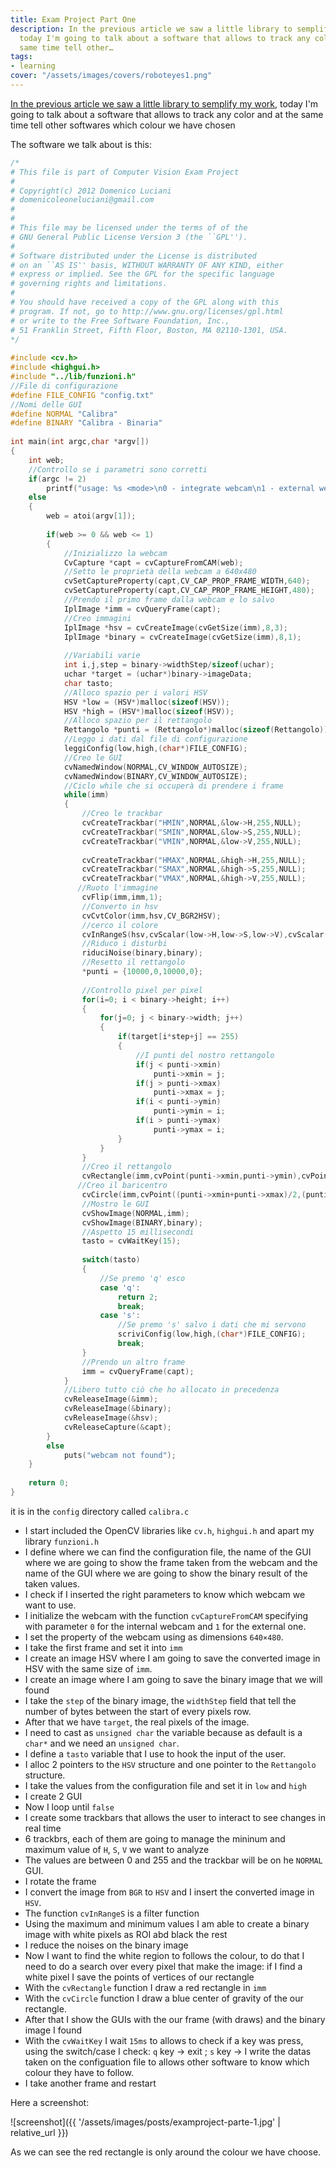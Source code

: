 ```yaml
---
title: Exam Project Part One
description: In the previous article we saw a little library to semplify my work,
  today I'm going to talk about a software that allows to track any color and at the
  same time tell other…
tags:
- learning
cover: "/assets/images/covers/roboteyes1.png"
---
```



[In the previous article we saw a little library to semplify my work](https://domenicoluciani.com/2013/02/26/exam-project-prelude.html), today I'm going to talk about a software that allows to track any color and at the same time
tell other softwares which colour we have chosen

The software we talk about is this:

```c
/*
# This file is part of Computer Vision Exam Project
#
# Copyright(c) 2012 Domenico Luciani
# domenicoleoneluciani@gmail.com
#
#
# This file may be licensed under the terms of of the
# GNU General Public License Version 3 (the ``GPL'').
#
# Software distributed under the License is distributed
# on an ``AS IS'' basis, WITHOUT WARRANTY OF ANY KIND, either
# express or implied. See the GPL for the specific language
# governing rights and limitations.
#
# You should have received a copy of the GPL along with this
# program. If not, go to http://www.gnu.org/licenses/gpl.html
# or write to the Free Software Foundation, Inc.,
# 51 Franklin Street, Fifth Floor, Boston, MA 02110-1301, USA.
*/
 
#include <cv.h>
#include <highgui.h>
#include "../lib/funzioni.h"
//File di configurazione
#define FILE_CONFIG "config.txt"
//Nomi delle GUI
#define NORMAL "Calibra"
#define BINARY "Calibra - Binaria"
 
int main(int argc,char *argv[])
{
    int web;
    //Controllo se i parametri sono corretti
    if(argc != 2)
        printf("usage: %s <mode>\n0 - integrate webcam\n1 - external webcam",argv[0]);
    else
    {
        web = atoi(argv[1]);
 
        if(web >= 0 && web <= 1)
        {
            //Inizializzo la webcam
            CvCapture *capt = cvCaptureFromCAM(web);
            //Setto le proprietà della webcam a 640x480
            cvSetCaptureProperty(capt,CV_CAP_PROP_FRAME_WIDTH,640);
            cvSetCaptureProperty(capt,CV_CAP_PROP_FRAME_HEIGHT,480);
            //Prendo il primo frame dalla webcam e lo salvo
            IplImage *imm = cvQueryFrame(capt);
            //Creo immagini
            IplImage *hsv = cvCreateImage(cvGetSize(imm),8,3);
            IplImage *binary = cvCreateImage(cvGetSize(imm),8,1);
 
            //Variabili varie
            int i,j,step = binary->widthStep/sizeof(uchar);
            uchar *target = (uchar*)binary->imageData;
            char tasto;
            //Alloco spazio per i valori HSV
            HSV *low = (HSV*)malloc(sizeof(HSV));
            HSV *high = (HSV*)malloc(sizeof(HSV));
            //Alloco spazio per il rettangolo
            Rettangolo *punti = (Rettangolo*)malloc(sizeof(Rettangolo));
            //Leggo i dati dal file di configurazione
            leggiConfig(low,high,(char*)FILE_CONFIG);
            //Creo le GUI
            cvNamedWindow(NORMAL,CV_WINDOW_AUTOSIZE);
            cvNamedWindow(BINARY,CV_WINDOW_AUTOSIZE);
            //Ciclo while che si occuperà di prendere i frame
            while(imm)
            {
                //Creo le trackbar
                cvCreateTrackbar("HMIN",NORMAL,&low->H,255,NULL);
                cvCreateTrackbar("SMIN",NORMAL,&low->S,255,NULL);
                cvCreateTrackbar("VMIN",NORMAL,&low->V,255,NULL);
 
                cvCreateTrackbar("HMAX",NORMAL,&high->H,255,NULL);
                cvCreateTrackbar("SMAX",NORMAL,&high->S,255,NULL);
                cvCreateTrackbar("VMAX",NORMAL,&high->V,255,NULL);
               //Ruoto l'immagine
                cvFlip(imm,imm,1);
                //Converto in hsv
                cvCvtColor(imm,hsv,CV_BGR2HSV);
                //cerco il colore
                cvInRangeS(hsv,cvScalar(low->H,low->S,low->V),cvScalar(high->H,high->S,high->V),binary);
                //Riduco i disturbi
                riduciNoise(binary,binary);
                //Resetto il rettangolo
                *punti = {10000,0,10000,0};
 
                //Controllo pixel per pixel
                for(i=0; i < binary->height; i++)
                {
                    for(j=0; j < binary->width; j++)
                    {
                        if(target[i*step+j] == 255)
                        {
                            //I punti del nostro rettangolo
                            if(j < punti->xmin)
                                punti->xmin = j;
                            if(j > punti->xmax)
                                punti->xmax = j;
                            if(i < punti->ymin)
                                punti->ymin = i;
                            if(i > punti->ymax)
                                punti->ymax = i;
                        }
                    }
                }
                //Creo il rettangolo
                cvRectangle(imm,cvPoint(punti->xmin,punti->ymin),cvPoint(punti->xmax,punti->ymax),CV_RGB(255,0,0),2,8,0);
               //Creo il baricentro
                cvCircle(imm,cvPoint((punti->xmin+punti->xmax)/2,(punti->ymin+punti->ymax)/2),2,CV_RGB(0,0,255),-1,CV_AA,0);
                //Mostro le GUI
                cvShowImage(NORMAL,imm);
                cvShowImage(BINARY,binary);
                //Aspetto 15 millisecondi
                tasto = cvWaitKey(15);
 
                switch(tasto)
                {
                    //Se premo 'q' esco
                    case 'q':
                        return 2;
                        break;
                    case 's':
                        //Se premo 's' salvo i dati che mi servono
                        scriviConfig(low,high,(char*)FILE_CONFIG);
                        break;
                }
                //Prendo un altro frame
                imm = cvQueryFrame(capt);
            }
            //Libero tutto ciò che ho allocato in precedenza
            cvReleaseImage(&imm);
            cvReleaseImage(&binary);
            cvReleaseImage(&hsv);
            cvReleaseCapture(&capt);
        }
        else
            puts("webcam not found");
    }
 
    return 0;
}
```

it is in the `config` directory called `calibra.c`

* I start included the OpenCV libraries like `cv.h`, `highgui.h` and apart my library `funzioni.h`
* I define where we can find the configuration file, the name of the GUI where we are going to show the frame taken from the webcam and the name of the GUI where we are going to show the binary result of the taken values.
* I check if I inserted the right parameters to know which webcam we want to use.
* I initialize the webcam with the function `cvCaptureFromCAM` specifying with parameter `0` for the internal webcam and `1` for the external one.
* I set the property of the webcam using as dimensions `640×480`.
* I take the first frame and set it into `imm`
* I create an image HSV where I am going to save the converted image in HSV with the same size of `imm`.
* I create an image where I am going to save the binary image that we will found
* I take the `step` of the binary image, the `widthStep` field that tell the number of bytes between the start of every pixels row.
* After that we have `target`, the real pixels of the image.
* I need to cast as `unsigned char` the variable because as default is a `char*` and we need an `unsigned char`.
* I define a `tasto` variable that I use to hook the input of the user.
* I alloc 2 pointers to the `HSV` structure and one pointer to the `Rettangolo` structure.
* I take the values from the configuration file and set it in `low` and `high`
* I create 2 GUI
* Now I loop until `false`
* I create some trackbars that allows the user to interact to see changes in real time
* 6 trackbrs, each of them are going to manage the mininum and maximum value of `H`, `S`, `V` we want to analyze
* The values are between 0 and 255 and the trackbar will be on he `NORMAL` GUI.
* I rotate the frame 
* I convert the image from `BGR` to `HSV` and I insert the converted image in `HSV`.
* The function `cvInRangeS` is a filter function
* Using the maximum and minimum values I am able to create a binary image with white pixels as ROI abd black the rest
* I reduce the noises on the binary image 
* Now I want to find the white region to follows the colour, to do that I need to do a search over every pixel that make the image: if I find a white pixel I save the points of vertices of our rectangle
* With the `cvRectangle` function I draw a red rectangle in `imm` 
* With the `cvCircle` function I draw a blue center of gravity of the our rectangle.
* After that I show the GUIs with the our frame (with draws) and the binary image I found
* With the `cvWaitKey` I wait `15ms` to allows to check if a key was press, using the switch/case I check: `q` key -> exit ; `s` key -> I write the datas taken on the configuation file to allows other software to know which colour they have to follow.
* I take another frame and restart

Here a screenshot:

![screenshot]({{ '/assets/images/posts/examproject-parte-1.jpg' | relative_url }})

As we can see the red rectangle is only around the colour we have choose.
